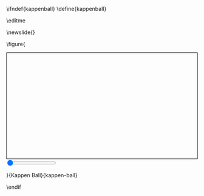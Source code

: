 \ifndef{kappenball}
\define{kappenball}

\editme 

\newslide{}

\figure{<div>
<canvas id="kappenballCanvas" width="900" height="500" style="border:1px solid black;display: block; "></canvas>
<input type="range" min="0" max="100" value="0" class="slider" id="stochasticityRange"/>
<output id="scoreBox"></output>
<output id="ballCountBox"></output>
<output id="energyBox"></output>

<script src="\scriptsDir/ballworld/constructors.js"></script>
<script src="\scriptsDir/ballworld/script2.js"></script>
<script src="\scriptsDir/ballworld/ballworld.js"></script>
<script src="\scriptsDir/ballworld/kappenball.js"></script>
</div>}{Kappen Ball}{kappen-ball}

<!--\includepng{\diagramsDir/ml/kappen-ball}-->

\endif
